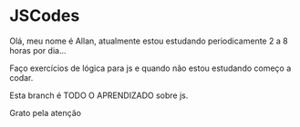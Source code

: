 # JSCodes
Olá, meu nome é Allan, atualmente estou estudando periodicamente 2 a 8 horas por dia...

Faço exercícios de lógica para js e quando não estou estudando começo a codar.

Esta branch é TODO O APRENDIZADO  sobre js.

Grato pela atenção
